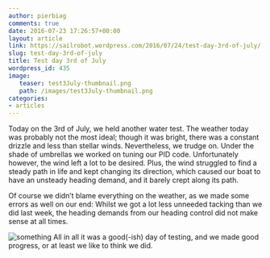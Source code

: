 ```yaml
---
author: pierbiag
comments: true
date: 2016-07-23 17:26:57+00:00
layout: article
link: https://sailrobot.wordpress.com/2016/07/24/test-day-3rd-of-july/
slug: test-day-3rd-of-july
title: Test day 3rd of July
wordpress_id: 435
image:
   teaser: test3July-thumbnail.png
   path: /images/test3July-thumbnail.png
categories:
- articles
---
```


Today on the 3rd of July, we held another water test. The weather today was probably not the most ideal; though it was bright, there was a constant drizzle and less than stellar winds. Nevertheless, we trudge on. Under the shade of umbrellas we worked on tuning our PID code. Unfortunately however, the wind left a lot to be desired. Plus, the wind struggled to find a steady path in life and kept changing its direction, which caused our boat to have an unsteady heading demand, and it barely crept along its path.

Of course we didn’t blame everything on the weather, as we made some errors as well on our end: Whilst we got a lot less unneeded tacking than we did last week, the heading demands from our heading control did not make sense at all times.

![something](https://sailrobot.files.wordpress.com/2016/07/something.jpg)
All in all it was a good(-ish) day of testing, and we made good progress, or at least we like to think we did.
